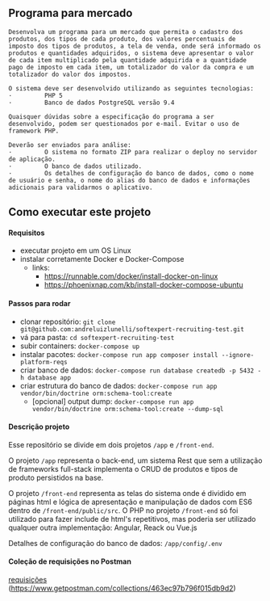 ## Programa para mercado 

    Desenvolva um programa para um mercado que permita o cadastro dos produtos, dos tipos de cada produto, dos valores percentuais de imposto dos tipos de produtos, a tela de venda, onde será informado os produtos e quantidades adquiridos, o sistema deve apresentar o valor de cada item multiplicado pela quantidade adquirida e a quantidade pago de imposto em cada item, um totalizador do valor da compra e um totalizador do valor dos impostos.
    
    O sistema deve ser desenvolvido utilizando as seguintes tecnologias:  
    ·         PHP 5   
    ·         Banco de dados PostgreSQL versão 9.4    
    
    Quaisquer dúvidas sobre a especificação do programa a ser desenvolvido, podem ser questionados por e-mail. Evitar o uso de framework PHP.   
    
    Deverão ser enviados para análise:   
    ·         O sistema no formato ZIP para realizar o deploy no servidor de aplicação.   
    ·         O banco de dados utilizado.   
    ·         Os detalhes de configuração do banco de dados, como o nome de usuário e senha, o nome do alias do banco de dados e informações adicionais para validarmos o aplicativo.

## Como executar este projeto

#### Requisitos
* executar projeto em um OS Linux
* instalar corretamente Docker e Docker-Compose
    * links:
        * https://runnable.com/docker/install-docker-on-linux
        * https://phoenixnap.com/kb/install-docker-compose-ubuntu

#### Passos para rodar
* clonar repositório: ``git clone git@github.com:andreluizlunelli/softexpert-recruiting-test.git``
* vá para pasta: ``cd softexpert-recruiting-test``
* subir containers: ``docker-compose up``
* instalar pacotes: ``docker-compose run app composer install --ignore-platform-reqs
``
* criar banco de dados: ``docker-compose run database createdb -p 5432 -h database app``
* criar estrutura do banco de dados: ``docker-compose run app vendor/bin/doctrine orm:schema-tool:create ``
    * [opcional] output dump: ``docker-compose run app vendor/bin/doctrine orm:schema-tool:create --dump-sql``

#### Descrição projeto

Esse repositório se divide em dois projetos `/app` e `/front-end`.

O projeto `/app` representa o back-end, um sistema Rest que sem a utilização de frameworks full-stack implementa o CRUD de produtos e tipos de produto 
persistidos na base.

O projeto `/front-end` representa as telas do sistema onde é dividido em páginas html e lógica de apresentação e
manipulação de dados com ES6 dentro de ``/front-end/public/src``.
O PHP no projeto `/front-end` só foi utilizado para fazer include de html's repetitivos, mas poderia ser utilizado qualquer outra
implementação: Angular, Reack ou Vue.js

Detalhes de configuração do banco de dados: ``/app/config/.env``

#### Coleção de requisições no Postman
[requisições](https://www.getpostman.com/collections/463ec97b796f015db9d2) (https://www.getpostman.com/collections/463ec97b796f015db9d2)
